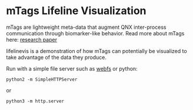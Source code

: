 mTags Lifeline Visualization
============================

mTags are lightweight meta-data that augment QNX inter-process communication through biomarker-like behavior.
Read more about mTags here: [research paper](https://uwaterloo.ca/embedded-software-group/publications/mtags-augmenting-microkernel-messages-lightweight-metadata)

lifelinevis is a demonstration of how mTags can potentially be visualized to take advantage of the data they produce.

Run with a simple file server such as [webfs](http://linux.bytesex.org/misc/webfs.html) or python:

    python2 -m SimpleHTTPServer
    
or

    python3 -m http.server


